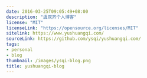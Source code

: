 ```yaml
---
date: 2016-03-25T09:05:49+08:00
description: "虞双齐个人博客"
license: "MIT"
licenseLink: "https://opensource.org/licenses/MIT"
sitelink: https://www.yushuangqi.com/
sourceLink: https://github.com/ysqi/yushuangqi.com/
tags:
- personal
- blog
thumbnail: /images/ysqi-blog.png
title: yushuangqi-blog
---
```

